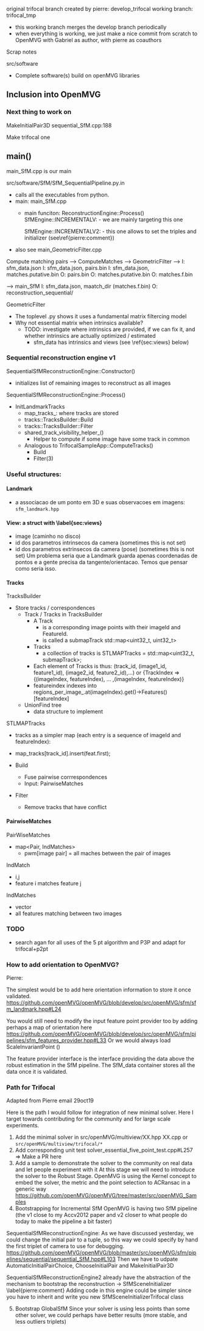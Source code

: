 original trifocal branch  created by pierre: develop_trifocal
working branch: trifocal_tmp
  - this working branch merges the develop branch periodically
  - when everything is working, we just make a nice commit from scratch to
    OpenMVG with Gabriel as author, with pierre as coauthors


Scrap notes


src/software 
 - Complete software(s) build on openMVG libraries


## Inclusion into OpenMVG

### Next thing to work on
MakeInitialPair3D
sequential_SfM.cpp:188

Make trifocal one


## main() ##

main_SfM.cpp is our main

src/software/SfM/SfM_SequentialPipeline.py.in
  - calls all the executables from python.
  - main: main_SfM.cpp 
    - main funciton: ReconstructionEngine::Process() 
        SfMEngine::INCREMENTALV:
          - we are mainly targeting this one
          
        SfMEngine::INCREMENTALV2:
          - this one allows to set the triples and initializer (see\ref{pierre:comment})
  - also see main_GeometricFilter.cpp


Compute matching pairs -->  ComputeMatches               --> GeometricFilter -->
I: sfm_data.json            I: sfm_data.json, pairs.bin      I: sfm_data.json, matches.putative.bin
O: pairs.bin                O: matches.putative.bin          O: matches.f.bin

-->  main_SfM
     I: sfm_data.json, maatch_dir (matches.f.bin)
     O: reconstruction_sequential/

GeometricFilter 
- The toplevel .py shows it uses a fundamental matrix filtercing model
- Why not essential matrix when intrinsics available?
    - TODO: investigate where intrinsics are provided, if we can fix it, and
      whether intrinsics are actually optimized / estimated
        - sfm_data has intrinsics and views (see \ref{sec:views} below)

### Sequential reconstruction engine v1

SequentialSfMReconstructionEngine::Constructor()
- initializes list of remaining images to reconstruct as all images

SequentialSfMReconstructionEngine::Process()
- InitLandmarkTracks
  - map_tracks_: where tracks are stored
  - tracks::TracksBuilder::Build
  - tracks::TracksBuilder::Filter
  - shared_track_visibility_helper_()
    - Helper to compute if some image have some track in common
  - Analogous to TrifocalSampleApp::ComputeTracks()
    - Build
    - Filter(3)


### Useful structures:

#### Landmark 
  - a associacao de um ponto em 3D e suas observacoes em imagens: `sfm_landmark.hpp`

#### View: a struct with \label{sec:views}
  - image (caminho no disco)
  - id dos parametros intrinsecos da camera            (sometimes this is not set)
  - id dos parametros extrinsecos da camera (pose)     (sometimes this is not set)
Um problema seria que a Landmark guarda apenas coordenadas de pontos e a gente
precisa da tangente/orientacao. Temos que pensar como seria isso.

#### Tracks

TracksBuilder
- Store tracks / correspondences
  - Track / Tracks in TracksBuilder
    - A Track 
      - is a corresponding image points with their imageId and FeatureId.
      - is called a submapTrack std::map<uint32_t, uint32_t>
    - Tracks
      - a collection of tracks is STLMAPTracks = std::map<uint32_t, submapTrack>;
    - Each element of Tracks is thus:
    (track_id, (image1_id, feature1_id), (image2_id, feature2_id),...)
    or
    {TrackIndex => {(imageIndex, featureIndex), ... ,(imageIndex, featureIndex)}
    - featureindex indexes into
      regions_per_image_.at(imageIndex).get()->Features()[featureIndex]
  - UnionFind tree
    - data structure to implement

STLMAPTracks
- tracks as a simpler map (each entry is a sequence of imageId and featureIndex):
- map_tracks[track_id].insert(feat.first);
  
    
- Build
  - Fuse pairwise corrrespondences
  - Input: PairwiseMatches
- Filter
  - Remove tracks that have conflict


#### PairwiseMatches

PairWiseMatches
- map<Pair, IndMatches>
  - pwm[image pair] = all maches between the pair of images
  
IndMatch
- i,j
- feature i matches feature j

IndMatches
- vector<IndMatch>
- all features matching between two images



### TODO 
  - search agan for all uses of the 5 pt algorithm and P3P and adapt for trifocal+p2pt
 

### How to add orientation to OpenMVG?

Pierre: 

The simplest would be to add here orientation information to store it once validated.
https://github.com/openMVG/openMVG/blob/develop/src/openMVG/sfm/sfm_landmark.hpp#L24

You would still need to modify the input feature point provider too by adding
perhaps a map of orientation here
https://github.com/openMVG/openMVG/blob/develop/src/openMVG/sfm/pipelines/sfm_features_provider.hpp#L33
Or we would always load ScaleInvariantPoint ()

The feature provider interface is the interface providing the data above the
robust estimation in the SfM pipeline.
The SfM_data container stores all the data once it is validated.
 
### Path for Trifocal

Adapted from Pierre email 29oct19

Here is the path I would follow for integration of new minimal solver.
Here I target towards contributing for the community and for large scale experiments.

1. Add the minimal solver in src/openMVG/multiview/XX.hpp XX.cpp or `src/openMVG/multiview/trifocal/*` 
2. Add corresponding unit test solver_essential_five_point_test.cpp#L257 
=> Make a PR here
3. Add a sample to demonstrate the solver to the community on real data and let people experiment with it
At this stage we will need to introduce the solver to the Robust Stage. OpenMVG
is using the Kernel concept to embed the solver, the metric and the point
selection to ACRansac in a generic way
https://github.com/openMVG/openMVG/tree/master/src/openMVG_Samples
4. Bootstrapping for Incremental SfM
OpenMVG is having two SfM pipeline
(the v1 close to my Accv2012 paper and v2 closer to what people do today to make
the pipeline a bit faster)

SequentialSfMReconstructionEngine:
As we have discussed yesterday, we could change the initial pair to a tuple, so
this way we could specify by hand the first triplet of camera to use for debugging.
https://github.com/openMVG/openMVG/blob/master/src/openMVG/sfm/pipelines/sequential/sequential_SfM.hpp#L103
Then we have to udpate AutomaticInitialPairChoice, ChooseInitialPair and MakeInitialPair3D

SequentialSfMReconstructionEngine2 already have the abstraction of the mechanism to bootstrap the reconstruction -> SfMSceneInitializer \label{pierre:comment}
Adding code in this engine could be simpler since you have to inherit and write you new SfMSceneInitializerTrifocal class

5. Bootstrap GlobalSfM
Since your solver is using less points than some other solver, we could perhaps have better results (more stable, and less outliers triplets)

